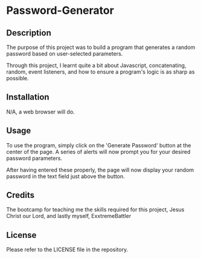 # Password-Generator

## Description

The purpose of this project was to build a program that generates a random password based on user-selected parameters.

Through this project, I learnt quite a bit about Javascript, concatenating, random, event listeners, and how to ensure a program's logic is as sharp as possible.

## Installation

N/A, a web browser will do.

## Usage

To use the program, simply click on the 'Generate Password' button at the center of the page. A series of alerts will now prompt you for your
desired password parameters. 

After having entered these properly, the page will now display your random password in the text field just above the button.



## Credits

The bootcamp for teaching me the skills required for this project, Jesus Christ our Lord, and lastly myself, ExxtremeBattler 

## License

Please refer to the LICENSE file in the repository.


